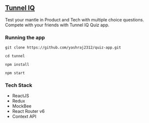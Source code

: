 ## [Tunnel IQ](https://tunnel-iq.vercel.app/)

Test your mantle in Product and Tech with multiple choice questions.
Compete with your friends with Tunnel IQ Quiz app.

### Running the app
`git clone https://github.com/yashraj2312/quiz-app.git`

`cd tunnel`

`npm install`

`npm start`

### Tech Stack

- ReactJS
- Redux
- MockBee
- React Router v6
- Context API
